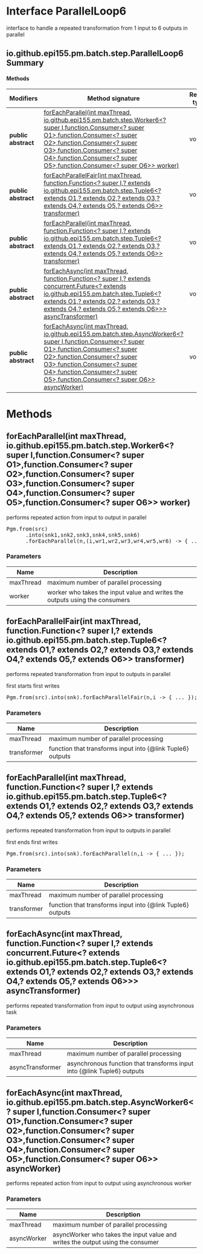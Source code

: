 Interface ParallelLoop6
=======================
interface to handle a repeated transformation from 1 input to 6 outputs in parallel

io.github.epi155.pm.batch.step.ParallelLoop6 Summary
-------
#### Methods
| Modifiers           | Method signature                                                                                                                                                                                                                                                                                                                                                                                                                                                                                                                               | Return type |
| ------------------- | ---------------------------------------------------------------------------------------------------------------------------------------------------------------------------------------------------------------------------------------------------------------------------------------------------------------------------------------------------------------------------------------------------------------------------------------------------------------------------------------------------------------------------------------------- | ----------- |
| **public abstract** | [forEachParallel(int maxThread, io.github.epi155.pm.batch.step.Worker6<? super I,function.Consumer<? super O1>,function.Consumer<? super O2>,function.Consumer<? super O3>,function.Consumer<? super O4>,function.Consumer<? super O5>,function.Consumer<? super O6>> worker)](#foreachparallelint-maxthread-iogithubepi155pmbatchstepworker6?-super-i-functionconsumer?-super-o1-functionconsumer?-super-o2-functionconsumer?-super-o3-functionconsumer?-super-o4-functionconsumer?-super-o5-functionconsumer?-super-o6-worker)               | void        |
| **public abstract** | [forEachParallelFair(int maxThread, function.Function<? super I,? extends io.github.epi155.pm.batch.step.Tuple6<? extends O1,? extends O2,? extends O3,? extends O4,? extends O5,? extends O6>> transformer)](#foreachparallelfairint-maxthread-functionfunction?-super-i-?-extends-iogithubepi155pmbatchsteptuple6?-extends-o1-?-extends-o2-?-extends-o3-?-extends-o4-?-extends-o5-?-extends-o6-transformer)                                                                                                                                  | void        |
| **public abstract** | [forEachParallel(int maxThread, function.Function<? super I,? extends io.github.epi155.pm.batch.step.Tuple6<? extends O1,? extends O2,? extends O3,? extends O4,? extends O5,? extends O6>> transformer)](#foreachparallelint-maxthread-functionfunction?-super-i-?-extends-iogithubepi155pmbatchsteptuple6?-extends-o1-?-extends-o2-?-extends-o3-?-extends-o4-?-extends-o5-?-extends-o6-transformer)                                                                                                                                          | void        |
| **public abstract** | [forEachAsync(int maxThread, function.Function<? super I,? extends concurrent.Future<? extends io.github.epi155.pm.batch.step.Tuple6<? extends O1,? extends O2,? extends O3,? extends O4,? extends O5,? extends O6>>> asyncTransformer)](#foreachasyncint-maxthread-functionfunction?-super-i-?-extends-concurrentfuture?-extends-iogithubepi155pmbatchsteptuple6?-extends-o1-?-extends-o2-?-extends-o3-?-extends-o4-?-extends-o5-?-extends-o6-asynctransformer)                                                                               | void        |
| **public abstract** | [forEachAsync(int maxThread, io.github.epi155.pm.batch.step.AsyncWorker6<? super I,function.Consumer<? super O1>,function.Consumer<? super O2>,function.Consumer<? super O3>,function.Consumer<? super O4>,function.Consumer<? super O5>,function.Consumer<? super O6>> asyncWorker)](#foreachasyncint-maxthread-iogithubepi155pmbatchstepasyncworker6?-super-i-functionconsumer?-super-o1-functionconsumer?-super-o2-functionconsumer?-super-o3-functionconsumer?-super-o4-functionconsumer?-super-o5-functionconsumer?-super-o6-asyncworker) | void        |

Methods
=======
forEachParallel(int maxThread, io.github.epi155.pm.batch.step.Worker6<? super I,function.Consumer<? super O1>,function.Consumer<? super O2>,function.Consumer<? super O3>,function.Consumer<? super O4>,function.Consumer<? super O5>,function.Consumer<? super O6>> worker)
----------------------------------------------------------------------------------------------------------------------------------------------------------------------------------------------------------------------------------------------------------------------------
performs repeated action from input to output in parallel
 <pre>Pgm.from(src)
      .into(snk1,snk2,snk3,snk4,snk5,snk6)
      .forEachParallel(n,(i,wr1,wr2,wr3,wr4,wr5,wr6) -> { ... });</pre>

### Parameters

| Name      | Description                                                                 |
| --------- | --------------------------------------------------------------------------- |
| maxThread | maximum number of parallel processing                                       |
| worker    | worker who takes the input value and writes the outputs using the consumers |


forEachParallelFair(int maxThread, function.Function<? super I,? extends io.github.epi155.pm.batch.step.Tuple6<? extends O1,? extends O2,? extends O3,? extends O4,? extends O5,? extends O6>> transformer)
-----------------------------------------------------------------------------------------------------------------------------------------------------------------------------------------------------------
performs repeated transformation from input to outputs in parallel
 <p>first starts first writes
 <pre>Pgm.from(src).into(snk).forEachParallelFair(n,i -> { ... });</pre>

### Parameters

| Name        | Description                                                  |
| ----------- | ------------------------------------------------------------ |
| maxThread   | maximum number of parallel processing                        |
| transformer | function that transforms input into  {@link Tuple6}  outputs |


forEachParallel(int maxThread, function.Function<? super I,? extends io.github.epi155.pm.batch.step.Tuple6<? extends O1,? extends O2,? extends O3,? extends O4,? extends O5,? extends O6>> transformer)
-------------------------------------------------------------------------------------------------------------------------------------------------------------------------------------------------------
performs repeated transformation from input to outputs in parallel
 <p>first ends first writes
 <pre>Pgm.from(src).into(snk).forEachParallel(n,i -> { ... });</pre>

### Parameters

| Name        | Description                                                  |
| ----------- | ------------------------------------------------------------ |
| maxThread   | maximum number of parallel processing                        |
| transformer | function that transforms input into  {@link Tuple6}  outputs |


forEachAsync(int maxThread, function.Function<? super I,? extends concurrent.Future<? extends io.github.epi155.pm.batch.step.Tuple6<? extends O1,? extends O2,? extends O3,? extends O4,? extends O5,? extends O6>>> asyncTransformer)
--------------------------------------------------------------------------------------------------------------------------------------------------------------------------------------------------------------------------------------
performs repeated transformation from input to output using asynchronous task

### Parameters

| Name             | Description                                                               |
| ---------------- | ------------------------------------------------------------------------- |
| maxThread        | maximum number of parallel processing                                     |
| asyncTransformer | asynchronous function that transforms input into  {@link Tuple6}  outputs |


forEachAsync(int maxThread, io.github.epi155.pm.batch.step.AsyncWorker6<? super I,function.Consumer<? super O1>,function.Consumer<? super O2>,function.Consumer<? super O3>,function.Consumer<? super O4>,function.Consumer<? super O5>,function.Consumer<? super O6>> asyncWorker)
-----------------------------------------------------------------------------------------------------------------------------------------------------------------------------------------------------------------------------------------------------------------------------------
performs repeated action from input to output using asynchronous worker

### Parameters

| Name        | Description                                                                    |
| ----------- | ------------------------------------------------------------------------------ |
| maxThread   | maximum number of parallel processing                                          |
| asyncWorker | asyncWorker who takes the input value and writes the output using the consumer |



